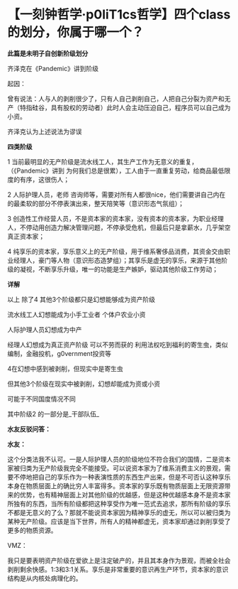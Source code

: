 # 【一刻钟哲学·p0liT1cs哲学】四个class的划分，你属于哪一个？



**此篇是未明子自创新阶级划分**



齐泽克在《Pandemic》讲到阶级



起因：

曾有说法：人与人的剥削很少了，只有人自己剥削自己，人把自己分裂为资产和无产（特指硅谷，具有股权的劳动者）此时人会主动压迫自己，程序员可以自己成为小资。



齐泽克认为上述说法为谬误



**四类阶级**



1 当前最明显的无产阶级是流水线工人，其生产工作为无意义的重复，（《Pandemic》讲到 为何我们总是很累），工人由于一直重复劳动，给商品最低限度的有序，这很伤人；



2 人际护理人员，老师 咨询师等，需要对所有人都很nice，他们需要讲自己内在的最柔软的部分不停表演出来，整天陪笑等（意识形态气氛组）；



3 创造性工作经营人员，不是资本家的资本家，没有资本的资本家，为职业经理人，不停动用创造力解决管理问题，不停承受危机，但最后只是拿薪水，几乎架空真正资本家；



4 纯享乐的资本家，享乐意义上的无产阶级，用于维系奢侈品消费，其资金交由职业经理人，豪门等人物（意识形态造梦组）；其享乐是虚无的享乐，来源于其他阶级的凝视，不断享乐升级，唯一的功能是生产嫉妒，驱动其他阶级工作劳动；



**详解**



以上 除了4  其他3个阶级都只是幻想能够成为资产阶级



流水线工人幻想能成为小手工业者 个体户农业小资



人际护理人员幻想成为中产



经理人幻想成为真正资产阶级 可以不劳而获的 利用法权吃到福利的寄生虫，类似编制，金融投机，g0vernment投资等



4在幻想中感到被剥削，但现实中是寄生虫

但其他3个阶级在现实中被剥削，幻想却能成为资或小资



可能于不同国度情况不同





其中阶级2 的一部分是_干部队伍_







**水友反驳问答：**

**水友：**

这个分类法我不认可。一是人际护理人员的阶级地位不符合我们的国情，二是资本家被归类为无产阶级我完全不能接受。可以说资本家为了维系消费主义的景观，需要不停地把自己的享乐作为一种表演性质的东西生产出来，但是不可否认这种享乐本身在物质层面上的确比穷人丰富得多。资本家的享乐既有物质层面上无限资源带来的优势，也有精神层面上对其他阶级的优越感，但是这种优越感本身不是资本家所独有的东西，当所有阶级都把这种享受作为唯一范式去追求，那所有阶级的享乐不都是无意义的了么？那就不能说资本家因为精神享乐的虚无，所以可以被归类为某种无产阶级。应该是当下世界，所有人的精神都虚无，资本家却通过剥削享受了更多的物质资源。





VMZ：

我只是要表明资产阶级在爱欲上是注定破产的，并且其本身作为景观，而被全社会剥削剩余快感。1:3和3:1关系。享乐是非常重要的意识再生产环节，资本家的意识结构是从内核处病理化的。